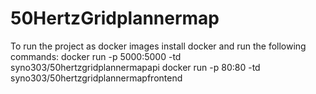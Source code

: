# 50HertzGridplannermap

To run the project as docker images install docker and run the following commands:
docker run -p 5000:5000 -td syno303/50hertzgridplannermapapi
docker run -p 80:80 -td syno303/50hertzgridplannermapfrontend
